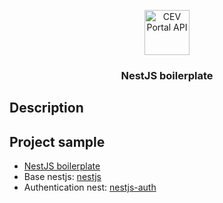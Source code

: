 <p align="center">
  <a href="/">
    <img src="https://avatars.githubusercontent.com/u/105472712?s=72&v=4" alt="CEV Portal API" width=72 height=72>
  </a>

  <h3 align="center">NestJS boilerplate</h3>
</p>

## Description

## Project sample

* [NestJS boilerplate](https://github.com/vndevteam/nestjs-boilerplate)
* Base nestjs: [nestjs](https://github.com/vndevteam/nodejs-base-projects/tree/main/nestjs)
* Authentication nest: [nestjs-auth](https://github.com/vndevteam/nodejs-base-projects/tree/main/nestjs-auth)
